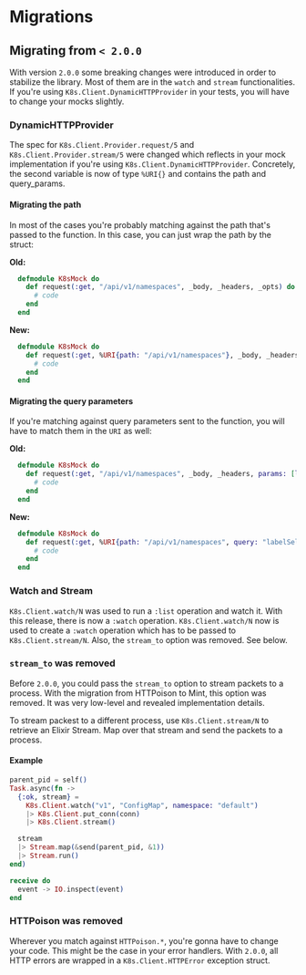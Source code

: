 # Migrations

## Migrating from `< 2.0.0`

With version `2.0.0` some breaking changes were introduced in order to stabilize
the library. Most of them are in the `watch` and `stream` functionalities.
If you're using `K8s.Client.DynamicHTTPProvider` in your tests, you
will have to change your mocks slightly.

### DynamicHTTPProvider

The spec for `K8s.Client.Provider.request/5` and `K8s.Client.Provider.stream/5`
were changed which reflects in your mock implementation if you're using
`K8s.Client.DynamicHTTPProvider`. Concretely, the second variable is now of type
`%URI{}` and contains the path and query_params.

#### Migrating the path

In most of the cases you're probably matching against the path that's passed
to the function. In this case, you can just wrap the path by the struct:

**Old:**

```elixir
  defmodule K8sMock do
    def request(:get, "/api/v1/namespaces", _body, _headers, _opts) do
      # code
    end
  end
```

**New:**

```elixir
  defmodule K8sMock do
    def request(:get, %URI{path: "/api/v1/namespaces"}, _body, _headers, _opts) do
      # code
    end
  end
```

#### Migrating the query parameters

If you're matching against query parameters sent to the function, you will
have to match them in the `URI` as well:

**Old:**

```elixir
  defmodule K8sMock do
    def request(:get, "/api/v1/namespaces", _body, _headers, params: [labelSelector: "app=nginx"]) do
      # code
    end
  end
```

**New:**

```elixir
  defmodule K8sMock do
    def request(:get, %URI{path: "/api/v1/namespaces", query: "labelSelector=app%3Dnginx"}, _body, _headers, _opts) do
      # code
    end
  end
```

### Watch and Stream

`K8s.Client.watch/N` was used to run a `:list` operation and watch it. With this
release, there is now a `:watch` operation. `K8s.Client.watch/N` now is used
to create a `:watch` operation which has to be passed to `K8s.Client.stream/N`.
Also, the `stream_to` option was removed. See below.

### `stream_to` was removed

Before `2.0.0`, you could pass the `stream_to` option to stream packets to a
process. With the migration from HTTPoison to Mint, this option was removed.
It was very low-level and revealed implementation details.

To stream packest to a different process, use `K8s.Client.stream/N` to retrieve
an Elixir Stream. Map over that stream and send the packets to a process.

#### Example

```elixir
parent_pid = self()
Task.async(fn ->
  {:ok, stream} =
    K8s.Client.watch("v1", "ConfigMap", namespace: "default")
    |> K8s.Client.put_conn(conn)
    |> K8s.Client.stream()

  stream
  |> Stream.map(&send(parent_pid, &1))
  |> Stream.run()
end)

receive do
  event -> IO.inspect(event)
end
```

### HTTPoison was removed

Wherever you match against `HTTPoison.*`, you're gonna have to change your code.
This might be the case in your error handlers. With `2.0.0`, all HTTP errors are
wrapped in a `K8s.Client.HTTPError` exception struct.

